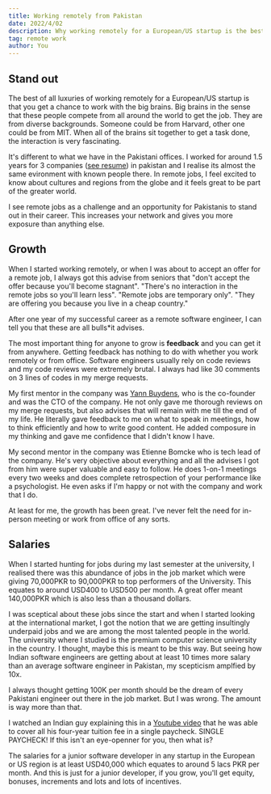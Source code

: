 ```yaml
---
title: Working remotely from Pakistan
date: 2022/4/02
description: Why working remotely for a European/US startup is the best ever thing.
tag: remote work
author: You
---
```


## Stand out

The best of all luxuries of working remotely for a European/US startup is that you get a chance to work with the big brains. Big brains in the sense that these people compete from all around the world to get the job. They are from diverse backgrounds. Someone could be from Harvard, other one could be from MIT. When all of the brains sit together to get a task done, the interaction is very fascinating.

It's different to what we have in the Pakistani offices. I worked for around 1.5 years for 3 companies ([see resume](/resume)) in pakistan and I realise its almost the same evironment with known people there. In remote jobs, I feel excited to know about cultures and regions from the globe and it feels great to be part of the greater world.

I see remote jobs as a challenge and an opportunity for Pakistanis to stand out in their career. This increases your network and gives you more exposure than anything else.

## Growth

When I started working remotely, or when I was about to accept an offer for a remote job, I always got this advise from seniors that "don't accept the offer because you'll become stagnant". "There's no interaction in the remote jobs so you'll learn less". "Remote jobs are temporary only". "They are offering you because you live in a cheap country."

After one year of my successful career as a remote software engineer, I can tell you that these are all bulls*it advises. 

The most important thing for anyone to grow is **feedback** and you can get it from anywhere. Getting feedback has nothing to do with whether you work remotely or from office. Software engineers usually rely on code reviews and my code reviews were extremely brutal. I always had like 30 comments on 3 lines of codes in my merge requests. 

My first mentor in the company was [Yann Buydens](https://yannbuy.com/), who is the co-founder and was the CTO of the company. He not only gave me thorough reviews on my merge requests, but also advises that will remain with me till the end of my life. He literally gave feedback to me on what to speak in meetings, how to think efficiently and how to write good content. He added composure in my thinking and gave me confidence that I didn't know I have.

My second mentor in the company was Etienne Bomcke who is tech lead of the company. He's very objective about everything and all the advises I got from him were super valuable and easy to follow. He does 1-on-1 meetings every two weeks and does complete retrospection of your performance like a psychologist. He even asks if I'm happy or not with the company and work that I do.

At least for me, the growth has been great. I've never felt the need for in-person meeting or work from office of any sorts.

## Salaries

When I started hunting for jobs during my last semester at the university, I realised there was this abundance of jobs in the job market which were giving 70,000PKR to 90,000PKR to top performers of the University. This equates to around USD400 to USD500 per month. A great offer meant 140,000PKR which is also less than a thousand dollars. 

I was sceptical about these jobs since the start and when I started looking at the international market, I got the notion that we are getting insultingly underpaid jobs and we are among the most talented people in the world. The university where I studied is the premium computer science university in the country. I thought, maybe this is meant to be this way. But seeing how Indian software engineers are getting about at least 10 times more salary than an average software engineer in Pakistan, my scepticism amplfied by 10x.

I always thought getting 100K per month should be the dream of every Pakistani engineer out there in the job market. But I was wrong. The amount is way more than that.

I watched an Indian guy explaining this in a [Youtube video](https://www.youtube.com/watch?v=HbZK-tNHXW4) that he was able to cover all his four-year tuition fee in a single paycheck. SINGLE PAYCHECK! If this isn't an eye-openner for you, then what is? 

The salaries for a junior software developer in any startup in the European or US region is at least USD40,000 which equates to around 5 lacs PKR per month. And this is just for a junior developer, if you grow, you'll get equity, bonuses, increments and lots and lots of incentives.

